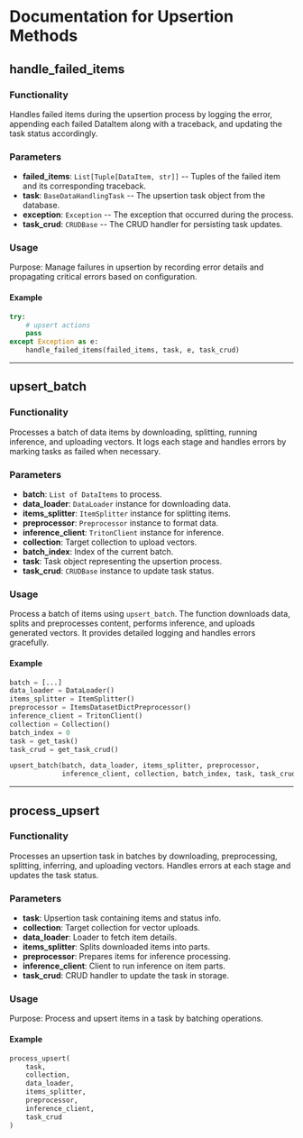 # Documentation for Upsertion Methods

## handle_failed_items

### Functionality
Handles failed items during the upsertion process by logging the error, appending each failed DataItem along with a traceback, and updating the task status accordingly.

### Parameters
- **failed_items**: `List[Tuple[DataItem, str]]` -- Tuples of the failed item and its corresponding traceback.
- **task**: `BaseDataHandlingTask` -- The upsertion task object from the database.
- **exception**: `Exception` -- The exception that occurred during the process.
- **task_crud**: `CRUDBase` -- The CRUD handler for persisting task updates.

### Usage
Purpose: Manage failures in upsertion by recording error details and propagating critical errors based on configuration.

#### Example
```python
try:
    # upsert actions
    pass
except Exception as e:
    handle_failed_items(failed_items, task, e, task_crud)
```

---

## upsert_batch

### Functionality
Processes a batch of data items by downloading, splitting, running inference, and uploading vectors. It logs each stage and handles errors by marking tasks as failed when necessary.

### Parameters
- **batch**: `List of DataItems` to process.
- **data_loader**: `DataLoader` instance for downloading data.
- **items_splitter**: `ItemSplitter` instance for splitting items.
- **preprocessor**: `Preprocessor` instance to format data.
- **inference_client**: `TritonClient` instance for inference.
- **collection**: Target collection to upload vectors.
- **batch_index**: Index of the current batch.
- **task**: Task object representing the upsertion process.
- **task_crud**: `CRUDBase` instance to update task status.

### Usage
Process a batch of items using `upsert_batch`. The function downloads data, splits and preprocesses content, performs inference, and uploads generated vectors. It provides detailed logging and handles errors gracefully.

#### Example
```python
batch = [...]  
data_loader = DataLoader()  
items_splitter = ItemSplitter()  
preprocessor = ItemsDatasetDictPreprocessor()  
inference_client = TritonClient()  
collection = Collection()  
batch_index = 0  
task = get_task()  
task_crud = get_task_crud()  

upsert_batch(batch, data_loader, items_splitter, preprocessor,
             inference_client, collection, batch_index, task, task_crud)
```

---

## process_upsert

### Functionality
Processes an upsertion task in batches by downloading, preprocessing, splitting, inferring, and uploading vectors. Handles errors at each stage and updates the task status.

### Parameters
- **task**: Upsertion task containing items and status info.
- **collection**: Target collection for vector uploads.
- **data_loader**: Loader to fetch item details.
- **items_splitter**: Splits downloaded items into parts.
- **preprocessor**: Prepares items for inference processing.
- **inference_client**: Client to run inference on item parts.
- **task_crud**: CRUD handler to update the task in storage.

### Usage
Purpose: Process and upsert items in a task by batching operations.

#### Example
```python
process_upsert(
    task,
    collection,
    data_loader,
    items_splitter,
    preprocessor,
    inference_client,
    task_crud
)
```
